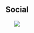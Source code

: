 <h2 align="center"> Social </h2>
<p align="center">
<a href="https://www.linkedin.com/in/bruno-kurzawe-b611a160/" title="LinkedIn Profile"><img src="https://img.shields.io/badge/LinkedIn-0077B5?style=for-the-badge&logo=linkedin&logoColor=white">
</p>



